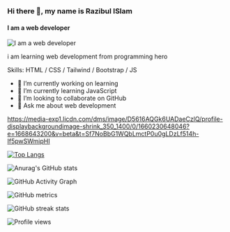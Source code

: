 ### Hi there 👋, my name is Razibul ISlam
#### I am a web developer
![I am a web developer](https://pbs.twimg.com/profile_banners/1150245619899879424/1656591470/1500x500)

i am learning web development from programming hero

Skills: HTML / CSS / Tailwind / Bootstrap / JS

- 🔭 I’m currently working on learning 
- 🌱 I’m currently learning JavaScript 
- 👯 I’m looking to collaborate on GitHub 
- 💬 Ask me about web development 


https://media-exp1.licdn.com/dms/image/D5616AQGk6UADaeCzlQ/profile-displaybackgroundimage-shrink_350_1400/0/1660230648046?e=1668643200&v=beta&t=Sf7NoBbG1WQbLmctP0u0gLDzLf514h-If5pwSWmipHI  

[![Top Langs](https://github-readme-stats.vercel.app/api/top-langs/?username=RazibulIslam665&layout=compact)](https://github.com/anuraghazra/github-readme-stats)

![Anurag's GitHub stats](https://github-readme-stats.vercel.app/api?username=RazibulIslam665&theme=omni&show_icons=true) 

![GitHub Activity Graph](https://activity-graph.herokuapp.com/graph?username=RazibulIslam665)  

![GitHub metrics](https://metrics.lecoq.io/RazibulIslam665)  

![GitHub streak stats](https://github-readme-streak-stats.herokuapp.com/?user=RazibulIslam665)  

![Profile views](https://gpvc.arturio.dev/RazibulIslam665) 
